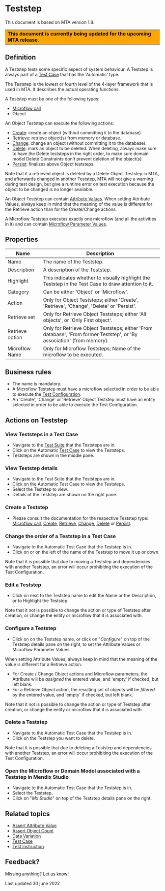 # Teststep

This document is based on MTA version 1.8.

<table bgcolor="orange">
  <td width="25%">
    <font color="black"><b> This document is currently being updated for the upcoming MTA release. </b></font>
  </td>
</table>

## Definition

A Teststep tests some specific aspect of system behaviour. A Teststep is always part of a [Test Case](test-case) that has the 'Automatic' type.

The Teststep is the lowest or fourth level of the 4-layer framework that is used in MTA. It describes the actual operating functions. 

A Teststep must be one of the following types:
- [Microflow call](Teststep/microflow)
- Object

An Object Teststep can execute the following actions:
- [Create](Teststep/create): create an object (without committing it to the database).
- [Retrieve](Teststep/retrieve): retrieve object(s) from memory or database.
- [Change](Teststep/change): change an object (without committing it to the database).
- [Delete](Teststep/delete): mark an object to be deleted. When deleting, always make sure to have the Delete teststeps in the right order, to make sure domain model Delete Constraints don't prevent deletion of the object(s).
- [Persist](Teststep/persist): finalizes above Object teststeps. 

Note that if a retrieved object is deleted by a Delete Object Teststep in MTA, and afterwards changed in another Teststep, MTA will not give a warning during test design, but give a runtime error on test execution because the object to be changed is no longer available.

An Object Teststep can contain [Attribute Values](attribute-value). When setting Attribute Values, always keep in mind that the meaning of the value is different for the Retrieve action than for the Create/Change actions. 

A Microflow Teststep executes exactly one microflow (and all the activities in it) and can contain [Microflow Parameter Values](microflow-parameter-value).

## Properties
| Name | Description |
| ----------- | ----------- |
| Name | The name of the Teststep. |
| Description | A description of the Teststep. |
| Highlight | This indicates whether to visually highlight the Teststep in the Test Case to draw attention to it. |
| Category | Can be either 'Object' or 'Microflow'. |
| Action | Only for Object Teststeps; either 'Create', 'Retrieve', 'Change', 'Delete' or 'Persist'. |
| Retrieve set | Only for Retrieve Object Teststeps; either 'All objects', or 'Only First object'. |
| Retrieve option | Only for Retrieve Object Teststeps; either 'From database', 'From former Teststep', or 'By association' (from memory). |
| Microflow Name | Only for Microflow Teststeps; Name of the microflow to be executed. |

## Business rules
- The name is mandatory.
- A Microflow Teststep must have a microflow selected in order to be able to execute the [Test Configuration](test-configuration).
- An 'Create', 'Change' or 'Retrieve' Object Teststep must have an entity selected in order to be able to execute the Test Configuration.

## Actions on Teststep

### View Teststeps in a Test Case
- Navigate to the [Test Suite](test-suite) that the Teststeps are in.
- Click on the Automatic [Test Case](test-case) to view the Teststeps.
- Teststeps are shown in the middle pane.

### View Teststep details
- Navigate to the Test Suite that the Teststeps are in.
- Click on the Automatic Test Case to view the Teststeps.
- Select the Teststep to view.
- Details of the Teststep are shown on the right pane.

### Create a Teststep
- Please consult the documentation for the respective Teststep type: [Microflow call](Teststep/microflow), [Create](Teststep/create), [Retrieve](Teststep/retrieve), [Change](Teststep/change), [Delete](Teststep/delete) or [Persist](Teststep/persist).

### Change the order of a Teststep in a Test Case
- Navigate to the Automatic Test Case that the Teststep is in.
- Click on <i class="fas fa-arrow-up"></i> or <i class="fas fa-arrow-down"></i> on the left of the name of the Teststep to move it up or down.

Note that it is possible that due to moving a Teststep and dependencies with another Teststep, an error will occur prohibiting the execution of the Test Configuration.

### Edit a Teststep
- Click on <i class="fa fa-pencil"></i> next to the Teststep name to edit the Name or the Description, or to Highlight the Teststep.

Note that it not is possible to change the action or type of Teststep after creation, or change the entity or microflow that it is associated with.

### Configure a Teststep
- Click on <i class="fas fa-cog"></i> on the Teststep name, or click on "*Configure*" on top of the Teststep details pane on the right, to set the Attribute Values or Microflow Parameter Values.

When setting Attribute Values, always keep in mind that the meaning of the value is different for a Retrieve action. 
- For Create / Change Object actions and Microflow parameters, the Attribute will be *assigned* the entered value, and 'empty' if checked, but left blank.
- For a Retrieve Object action, the resulting set of objects will be *filtered* by the entered value, and 'empty' if checked, but left blank.

Note that it not is possible to change the action or type of Teststep after creation, or change the entity or microflow that it is associated with.

### Delete a Teststep
- Navigate to the Automatic Test Case that the Teststep is in.
- Click <i class="fas fa-trash-alt"></i> on the Teststep you want to delete.

Note that it is possible that due to deleting a Teststep and dependencies with another Teststep, an error will occur prohibiting the execution of the Test Configuration.

### Open the Microflow or Domain Model associated with a Teststep in Mendix Studio
- Navigate to the Automatic Test Case that the Teststep is in.
- Select the Teststep.
- Click on "*Mx Studio*" on top of the Teststep details pane on the right.

## Related topics
- [Assert Attribute Value](assert-attribute-value)
- [Assert Object Count](assert-object-count)
- [Data Variation](datavariation)
- [Test Case](test-case)
- [Test Instruction](test-instruction)

## Feedback?
Missing anything? [Let us know!](mailto:support@menditect.com)

Last updated 30 june 2022